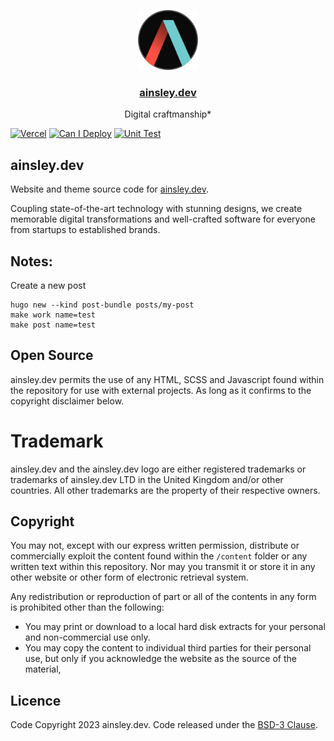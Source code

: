 <p align="center">
  <a href="https://ainsley.dev">
    <img src="./res/symbol.png" height="96">
    <h3 align="center">ainsley.dev</h3>
  </a>
</p>

<p align="center">
  Digital craftmanship*
</p>

[![Vercel](https://therealsujitk-vercel-badge.vercel.app/?app=website&style=plastic)](https://ainsley.dev)
[![Can I Deploy](https://github.com/ainsleyclark/ainsley.dev/actions/workflows/can-i-deploy.yaml/badge.svg)](https://github.com/ainsleyclark/ainsley.dev/actions/workflows/can-i-deploy.yaml)
[![Unit Test](https://github.com/ainsleyclark/ainsley.dev/actions/workflows/unit-test.yaml/badge.svg)](https://github.com/ainsleyclark/ainsley.dev/actions/workflows/unit-test.yaml)

## ainsley.dev

Website and theme source code for [ainsley.dev](https://ainsley.dev).

Coupling state-of-the-art technology with stunning designs, we create memorable digital transformations and well-crafted
software for everyone from startups to established brands.

## Notes:

Create a new post

```
hugo new --kind post-bundle posts/my-post
make work name=test
make post name=test
```

## Open Source

ainsley.dev permits the use of any HTML, SCSS and Javascript found within the repository for use with external projects.
As long as it confirms to the copyright disclaimer below.

# Trademark

ainsley.dev and the ainsley.dev logo are either registered trademarks or trademarks of ainsley.dev LTD in the United
Kingdom and/or other countries. All other trademarks are the property of their respective owners.

## Copyright

You may not, except with our express written permission, distribute or commercially exploit the content found within
the `/content` folder or any written text within this repository. Nor may you transmit it or store it in any other
website or other form of electronic retrieval system.

Any redistribution or reproduction of part or all of the contents in any form is prohibited other than the following:

- You may print or download to a local hard disk extracts for your personal and non-commercial use only.
- You may copy the content to individual third parties for their personal use, but only if you acknowledge the website
  as the source of the material,

## Licence

Code Copyright 2023 ainsley.dev. Code released under the [BSD-3 Clause](LICENSE).

